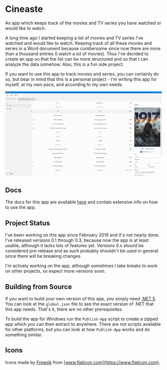 # Cineaste

An app which keeps track of the movies and TV series you have watched or would like to watch.

A long time ago I started keeping a list of movies and TV series I've watched and would like to watch. Keeping track
of all these movies and series in a Word document because cumbersome since now there are more than a thousand entries
(I watch a lot of movies). Thus I've decided to create an app so that the list can be more structured and so that I can
analyze the data somehow. Also, this is a fun side project.

If you want to use this app to track movies and series, you can certainly do so, but bear in mind that this is a
personal project - I'm writing this app for myself, at my own pace, and according to my own needs.

![Screen with movie](/docs/.gitbook/assets/v0.3-screen-movie.png)

## Docs

The docs for this app are available [here](https://docs.cineaste.tolik.io) and contain extensive info on
how to use the app.

## Project Status

I've been working on this app since February 2019 and it's not nearly done. I've released versions 0.1 through 0.3,
because now the app is at least usable, although it lacks lots of features yet. Versions 0.x should be considered
pre-release and as such probably shouldn't be used in general since there will be breaking changes.

I'm actively working on the app, although sometimes I take breaks to work on other projects, so expect more versions
soon.

## Building from Source

If you want to build your own version of this app, you simply need [.NET 5](https://dotnet.microsoft.com/download).
You can look at the `global.json` file to see the exact version of .NET that this app needs. That's it, there are
no other prerequisites.

To build the app for Windows run the `Publish-App` script to create a zipped app which you can then extract to anywhere.
There are not scripts available for other platforms, but you can look at how `Publish-App` works and do something
similar.

## Icons

Icons made by [Freepik](https://www.freepik.com) from [www.flaticon.com](https://www.flaticon.com).
